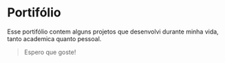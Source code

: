 # Portifólio
Esse portifólio contem alguns projetos que desenvolvi durante minha vida, tanto academica quanto pessoal.
> Espero que goste!
